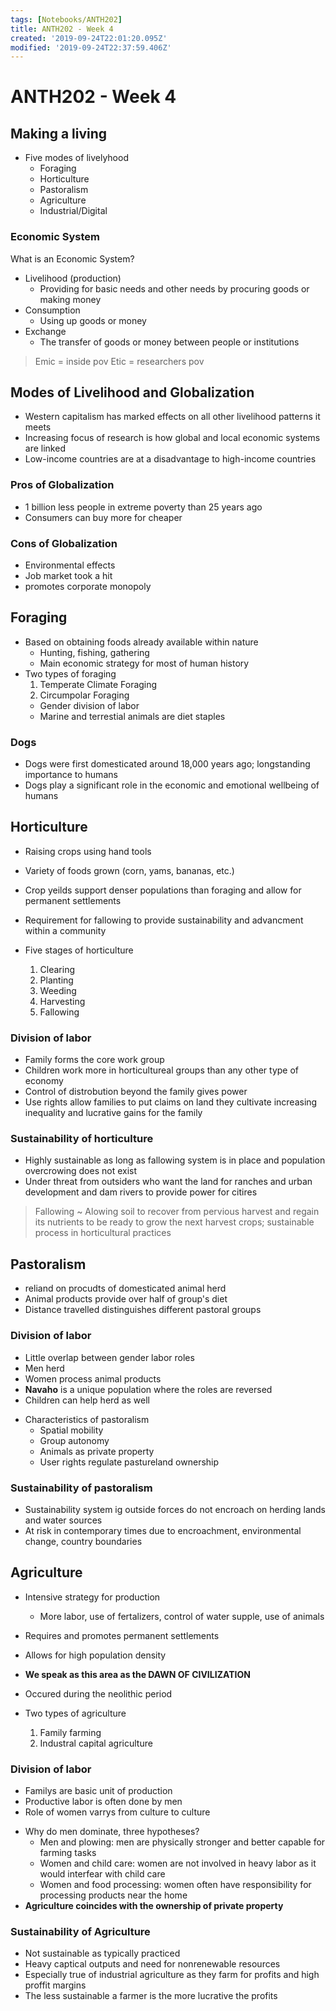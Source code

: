 ```yaml
---
tags: [Notebooks/ANTH202]
title: ANTH202 - Week 4
created: '2019-09-24T22:01:20.095Z'
modified: '2019-09-24T22:37:59.406Z'
---
```


# ANTH202 - Week 4

## Making a living

* Five modes of livelyhood
  - Foraging
  - Horticulture
  - Pastoralism
  - Agriculture
  - Industrial/Digital

### Economic System

What is an Economic System?
* Livelihood (production)
  - Providing for basic needs and other needs by procuring goods or making money
* Consumption
  - Using up goods or money
* Exchange
  - The transfer of goods or money between people or institutions

> Emic = inside pov
> Etic = researchers pov

## Modes of Livelihood and Globalization

* Western capitalism has marked effects on all other livelihood patterns it meets
* Increasing focus of research is how global and local economic systems are linked
* Low-income countries are at a disadvantage to high-income countries

### Pros of Globalization

* 1 billion less people in extreme poverty than 25 years ago
* Consumers can buy more for cheaper

### Cons of Globalization

* Environmental effects
* Job market took a hit
* promotes corporate monopoly

## Foraging

* Based on obtaining foods already available within nature
  - Hunting, fishing, gathering
  - Main economic strategy for most of human history
* Two types of foraging
  1. Temperate Climate Foraging
  2. Circumpolar Foraging
    - Gender division of labor
    - Marine and terrestial animals are diet staples

### Dogs

* Dogs were first domesticated around 18,000 years ago; longstanding importance to humans
* Dogs play a significant role in the economic and emotional wellbeing of humans

## Horticulture

* Raising crops using hand tools
* Variety of foods grown (corn, yams, bananas, etc.)
* Crop yeilds support denser populations than foraging and allow for permanent settlements
* Requirement for fallowing to provide sustainability and advancment within a community

* Five stages of horticulture
  1. Clearing
  2. Planting
  3. Weeding
  4. Harvesting
  5. Fallowing

### Division of labor
  - Family forms the core work group
  - Children work more in horticultureal groups than any other type of economy
  - Control of distrobution beyond the family gives power
  - Use rights allow families to put claims on land they cultivate increasing inequality and lucrative gains for the family

### Sustainability of horticulture
  - Highly sustainable as long as fallowing system is in place and population overcrowing does not exist
  - Under threat from outsiders who want the land for ranches and urban development and dam rivers to provide power for citires

> Fallowing ~ Alowing soil to recover from pervious harvest and regain its nutrients to be ready to grow the next harvest crops; sustainable process in horticultural practices

## Pastoralism

* reliand on procudts of domesticated animal herd
* Animal products provide over half of group's diet
* Distance travelled distinguishes different pastoral groups

### Division of labor
  - Little overlap between gender labor roles
  - Men herd
  - Women process animal products
  - **Navaho** is a unique population where the roles are reversed
  - Children can help herd as well

* Characteristics of pastoralism
  - Spatial mobility
  - Group autonomy
  - Animals as private property
  - User rights regulate pastureland ownership
  
### Sustainability of pastoralism
  - Sustainability system ig outside forces do not encroach on herding lands and water sources
  - At risk in contemporary times due to encroachment, environmental change, country boundaries

## Agriculture

* Intensive strategy for production
  - More labor, use of fertalizers, control of water supple, use of animals
* Requires and promotes permanent settlements
* Allows for high population density
* **We speak as this area as the DAWN OF CIVILIZATION**
* Occured during the neolithic period

* Two types of agriculture
  1. Family farming
  2. Industral capital agriculture

### Division of labor
  - Familys are basic unit of production
  - Productive labor is often done by men
  - Role of women varrys from culture to culture

* Why do men dominate, three hypotheses?
  - Men and plowing: men are physically stronger and better capable for farming tasks
  - Women and child care: women are not involved in heavy labor as it would interfear with child care
  - Women and food processing: women often have responsibility for processing products near the home
* **Agriculture coincides with the ownership of private property**

### Sustainability of Agriculture
  - Not sustainable as typically practiced
  - Heavy captical outputs and need for nonrenewable resources
  - Especially true of industrial agriculture as they farm for profits and high proffit margins
  - The less sustainable a farmer is the more lucrative the profits


